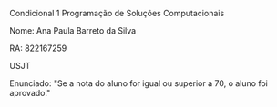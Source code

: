 Condicional 1 Programação de Soluções Computacionais

Nome: Ana Paula Barreto da Silva

RA: 822167259

USJT

Enunciado: "Se a nota do aluno for igual ou superior a 70, o aluno foi aprovado."